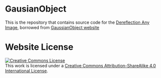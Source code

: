 # GausianObject

This is the repository that contains source code for the [Dereflection Any Image](https://abuuu122.github.io/DAI.github.io/), borrowed from [GaussianObject website](https://gaussianobject.github.io)

# Website License

<a rel="license" href="http://creativecommons.org/licenses/by-sa/4.0/"><img alt="Creative Commons License" style="border-width:0" src="https://i.creativecommons.org/l/by-sa/4.0/88x31.png" /></a><br />This work is licensed under a <a rel="license" href="http://creativecommons.org/licenses/by-sa/4.0/">Creative Commons Attribution-ShareAlike 4.0 International License</a>.
